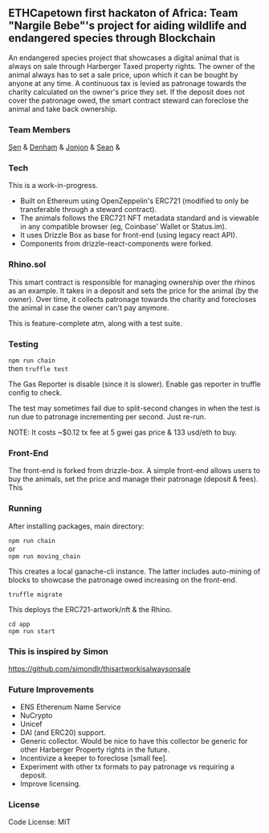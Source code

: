 ##  ETHCapetown first hackaton of Africa: Team "Nargile Bebe"'s project for aiding wildlife and endangered species through Blockchain

An endangered species project that showcases a digital animal that is always on sale through Harberger Taxed property rights. The owner of the animal always has to set a sale price, upon which it can be bought by anyone at any time. A continuous tax is levied as patronage towards the charity calculated on the owner's price they set. If the deposit does not cover the patronage owed, the smart contract steward can foreclose the animal and take back ownership.

### Team Members
[Şen](https://github.com/shenferhat) & 
[Denham](https://github.com/DenhamPreen) & 
[Jonjon](http://github.com/moose-code) & 
[Sean](https://github.com/stentonian) & 


### Tech

This is a work-in-progress.

- Built on Ethereum using OpenZeppelin's ERC721 (modified to only be transferable through a steward contract).
- The animals follows the ERC721 NFT metadata standard and is viewable in any compatible browser (eg, Coinbase' Wallet or Status.im).
- It uses Drizzle Box as base for front-end (using legacy react API).
- Components from drizzle-react-components were forked.

### Rhino.sol

This smart contract is responsible for managing ownership over the rhinos as an example. It takes in a deposit and sets the price for the animal (by the owner). Over time, it collects patronage towards the charity and forecloses the animal in case the owner can't pay anymore.

This is feature-complete atm, along with a test suite.

### Testing

`npm run chain`  
then
`truffle test`

The Gas Reporter is disable (since it is slower). Enable gas reporter in truffle config to check.

The test may sometimes fail due to split-second changes in when the test is run due to patronage incrementing per second.
Just re-run.

NOTE: It costs ~$0.12 tx fee at 5 gwei gas price & 133 usd/eth to buy. 

### Front-End

The front-end is forked from drizzle-box. A simple front-end allows users to buy the animals, set the price and manage their patronage (deposit & fees). This

### Running 

After installing packages, main directory:

`npm run chain`  
or  
`npm run moving_chain`  

This creates a local ganache-cli instance. The latter includes auto-mining of blocks to showcase the patronage owed increasing on the front-end.

`truffle migrate`

This deploys the ERC721-artwork/nft & the Rhino.

`cd app`  
`npm run start`  

### This is inspired by Simon

https://github.com/simondlr/thisartworkisalwaysonsale

### Future  Improvements

- ENS Etherenum Name Service
- NuCrypto
- Unicef
- DAI (and ERC20) support.
- Generic collector. Would be nice to have this collector be generic for other Harberger Property rights in the future.
- Incentivize a keeper to foreclose [small fee].
- Experiment with other tx formats to pay patronage vs requiring a deposit.
- Improve licensing.

### License

Code License:
MIT
